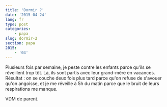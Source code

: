 ```yaml
---
title: 'Dormir ?'
date: '2015-04-24'
lang: fr
type: post
categories:
    - papa
slug: dormir-2
section: papa
2015:
    - '04'
---
```


Plusieurs fois par semaine, je peste contre les enfants parce qu'ils se réveillent trop tôt. Là, ils sont partis avec leur grand-mère en vacances. Résultat : on se couche deux fois plus tard parce qu'on refuse de s'avouer qu'on angoisse, et je me réveille à 5h du matin parce que le bruit de leurs respirations me manque.

VDM de parent.
